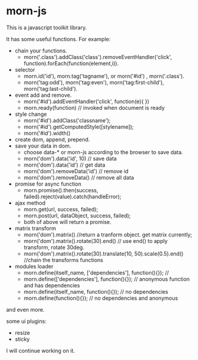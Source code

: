 morn-js
=======

This is a javascript toolkit library.

It has some useful functions. For example:

* chain your functions.
  * morn('.class').addClass('class').removeEventHandler('click', function).forEach(function(element,i)).
* selector 
  * morn.id('id'), morn.tag('tagname'), or morn('#id') , morn('.class').
  * morn('tag:odd'), morn('tag:even'), morn('tag:first-child'), morn('tag:last-child').
* event add and remove.
  * morn('#id').addEventHandler('click', function(e){ })
  * morn.ready(function) // invoked when document is ready
* style change
  * morn('#id').addClass('classname');
  * morn('#id').getComputedStyle([stylename]);
  * morn('#id').width()
* create dom, append, prepend.
* save your data in dom.
  * choose data-* or morn-js according to the browser to save data.
  * morn('dom').data('id', 10) // save data
  * morn('dom').data('id')     // get data
  * morn('dom').removeData('id') // remove id
  * morn('dom').removeData()   // remove all data
* promise for async function
  * morn.promise().then(success, failed).reject(value).catch(handleError);
* ajax method
  * morn.get(url, success, failed);
  * morn.post(url, dataObject, success, failed);
  * both of above will return a promise.
* matrix transform
  * morn('dom').matrix()   //return a tranform object. get matrix currently;
  * morn('dom').matrix().rotate(30).end()   // use end() to apply transform, rotate 30deg.
  * morn('dom').matrix().rotate(30).translate(10, 50).scale(0.5).end()   //chain the transforms functions
* modules loader
  * morn.define(itself_name, ['dependencies'], function(){}); // 
  * morn.define(['dependencies'], function(){});  // anonymous function and has dependencies 
  * morn.define(itself_name, function(){}); // no dependencies
  * morn.define(function(){});  // no dependencies and anonymous

and even more.

some ui plugins:

* resize
* sticky

I will continue working on it.

